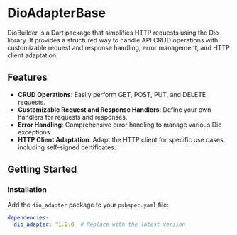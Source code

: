 # DioAdapterBase

DioBuilder is a Dart package that simplifies HTTP requests using the Dio library. It provides a structured way to handle API CRUD operations with customizable request and response handling, error management, and HTTP client adaptation.

## Features

- **CRUD Operations**: Easily perform GET, POST, PUT, and DELETE requests.
- **Customizable Request and Response Handlers**: Define your own handlers for requests and responses.
- **Error Handling**: Comprehensive error handling to manage various Dio exceptions.
- **HTTP Client Adaptation**: Adapt the HTTP client for specific use cases, including self-signed certificates.

## Getting Started

### Installation

Add the `dio_adapter` package to your `pubspec.yaml` file:

```yaml
dependencies:
  dio_adapter: ^1.2.0  # Replace with the latest version
